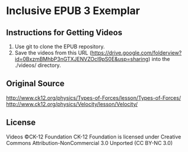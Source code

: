 Inclusive EPUB 3 Exemplar
=========================

Instructions for Getting Videos
-------------------------------

1. Use git to clone the EPUB repository.
2. Save the videos from this URL (https://drive.google.com/folderview?id=0BxzmBMhbP3nGTXJENVZOcl9pS0E&usp=sharing) into the ./videos/ directory.

Original Source
---------------
http://www.ck12.org/physics/Types-of-Forces/lesson/Types-of-Forces/
http://www.ck12.org/physics/Velocity/lesson/Velocity/

License
-------
Videos ©CK-12 Foundation
CK-12 Foundation is licensed under Creative Commons Attribution-NonCommercial 3.0 Unported (CC BY-NC 3.0)